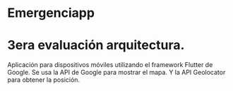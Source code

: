 # Emergenciapp

# 3era evaluación arquitectura.
Aplicación para dispositivos móviles utilizando el framework Flutter de Google.
Se usa la API de Google para mostrar el mapa.
Y la API Geolocator para obtener la posición.

